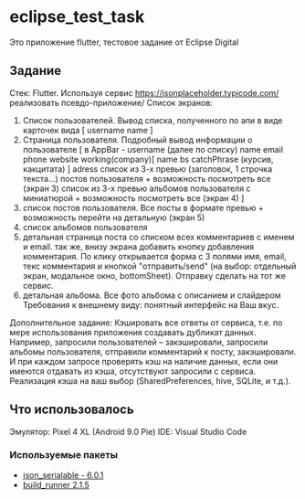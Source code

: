 # eclipse_test_task

Это приложение flutter, тестовое задание от Eclipse Digital

## Задание

Стек: Flutter.
Используя сервис https://jsonplaceholder.typicode.com/ реализовать псевдо-приложение/
Список экранов:

1. Список пользователей. Вывод списка, полученного по апи в виде карточек вида
   [
   username
   name
   ]
2. Страница пользователя. Подробный вывод информации о пользователе
   [
   в AppBar - username
   (далее по списку)
   name
   email
   phone
   website
   working(company)[
   name
   bs
   catchPhrase (курсив, какцитата)
   ]
   adress
   список из 3-х превью (заголовок, 1 строчка текста...) постов пользователя + возможность посмотреть все (экран 3)
   список из 3-х превью альбомов пользователя с миниатюрой + возможность посмотреть все (экран 4)
   ]
3. список постов пользователя. Все посты в формате превью + возможность перейти на детальную (экран 5)
4. список альбомов пользователя
5. детальная страница поста со списком всех комментариев c именем и email. так же, внизу экрана добавить кнопку добавления комментария. По клику открывается форма с 3 полями имя, email, текс комментария и кнопкой "отправить/send" (на выбор: отдельный экран, модальное окно, bottomSheet). Отправку сделать на тот же сервис.
6. детальная альбома. Все фото альбома с описанием и слайдером
   Требования к внешнему виду: понятный интерфейс на Ваш вкус.

Дополнительное задание:
Кэшировать все ответы от сервиса, т.е. по мере использования приложения создавать дубликат данных. Например, запросили пользователей – закэшировали, запросили альбомы пользователя, отправили комментарий к посту, закэшировали. И при каждом запросе проверять кэш на наличие данных, если они имеются отдавать из кэша, отсутствуют запросили с сервиса. Реализация кэша на ваш выбор (SharedPreferences, hive, SQLite, и т.д.).

## Что использовалось

Эмулятор: Pixel 4 XL (Android 9.0 Pie)
IDE: Visual Studio Code

### Используемые пакеты

- [json_serialable - 6.0.1](https://pub.dev/packages/json_serializable)
- [build_runner 2.1.5](https://pub.dev/packages/build_runner)
